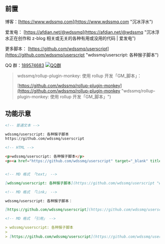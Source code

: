 ## 前置

博客：[https://www.wdssmq.com](https://www.wdssmq.com "沉冰浮水")

爱发电： [https://afdian.net/@wdssmq](https://afdian.net/@wdssmq "沉冰浮水正在创作和 z-blog 相关或无关的各种有用或没用的代码 | 爱发电")

更多脚本： [https://github.com/wdssmq/userscript](https://github.com/wdssmq/userscript "wdssmq/userscript: 各种猴子脚本")

<!-- GreasyFork： [https://greasyfork.org/zh-CN/users/6865](https://greasyfork.org/zh-CN/users/6865 "wdssmq - GreasyFork") -->

QQ 群：[189574683](//jq.qq.com/?_wv=1027&k=jijevXi0 "我的咸鱼心") [![QQ群](https://pub.idqqimg.com/wpa/images/group.png "QQ群")](//jq.qq.com/?_wv=1027&k=jijevXi0 "我的咸鱼心")

> wdssmq/rollup-plugin-monkey: 使用 rollup 开发「GM\_脚本」：
>
> [https://github.com/wdssmq/rollup-plugin-monkey](https://github.com/wdssmq/rollup-plugin-monkey "wdssmq/rollup-plugin-monkey: 使用 rollup 开发「GM\_脚本」")


## 功能示意

```markdown
<!-- 普通文本 -->

wdssmq/userscript: 各种猴子脚本
https://github.com/wdssmq/userscript

<!-- HTML -->

<p>wdssmq/userscript: 各种猴子脚本</p>
<p><a href="https://github.com/wdssmq/userscript" target="_blank" title="wdssmq/userscript: 各种猴子脚本">https://github.com/wdssmq/userscript</a></p>

```

```markdown

<!-- MD 格式 「text」 -->

[wdssmq/userscript: 各种猴子脚本](https://github.com/wdssmq/userscript "wdssmq/userscript: 各种猴子脚本")

<!-- MD 格式 「link」 -->

wdssmq/userscript: 各种猴子脚本：

[https://github.com/wdssmq/userscript](https://github.com/wdssmq/userscript "wdssmq/userscript: 各种猴子脚本")

<!-- MD 格式 「引用」 -->

> wdssmq/userscript: 各种猴子脚本
>
> [https://github.com/wdssmq/userscript](https://github.com/wdssmq/userscript "wdssmq/userscript: 各种猴子脚本")

```
